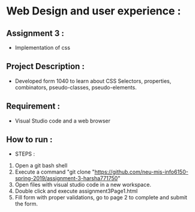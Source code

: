 # Web Design and user experience :
## Assignment 3 : 
* Implementation of css
## Project Description : 
*  Developed form 1040 to learn about CSS Selectors, properties, combinators, pseudo-classes, pseudo-elements.

## Requirement :
* Visual Studio code and a web browser

## How to run :
* STEPS :
1. Open a git bash shell
1. Execute a command "git clone "https://github.com/neu-mis-info6150-spring-2019/assignment-3-harsha771750"
1. Open files with visual studio code in a new workspace.
2. Double click and execute assignment3Page1.html
3. Fill form with proper validations, go to page 2 to complete and submit the form.